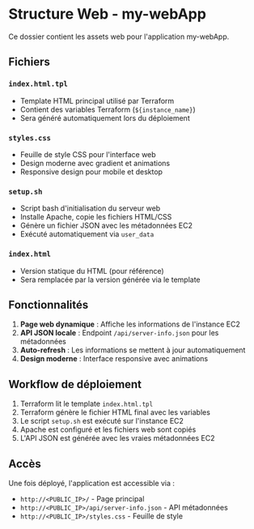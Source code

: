 # Structure Web - my-webApp

Ce dossier contient les assets web pour l'application my-webApp.

## Fichiers

### `index.html.tpl`
- Template HTML principal utilisé par Terraform
- Contient des variables Terraform (`${instance_name}`)
- Sera généré automatiquement lors du déploiement

### `styles.css`
- Feuille de style CSS pour l'interface web
- Design moderne avec gradient et animations
- Responsive design pour mobile et desktop

### `setup.sh`
- Script bash d'initialisation du serveur web
- Installe Apache, copie les fichiers HTML/CSS
- Génère un fichier JSON avec les métadonnées EC2
- Exécuté automatiquement via `user_data`

### `index.html`
- Version statique du HTML (pour référence)
- Sera remplacée par la version générée via le template

## Fonctionnalités

1. **Page web dynamique** : Affiche les informations de l'instance EC2
2. **API JSON locale** : Endpoint `/api/server-info.json` pour les métadonnées
3. **Auto-refresh** : Les informations se mettent à jour automatiquement
4. **Design moderne** : Interface responsive avec animations

## Workflow de déploiement

1. Terraform lit le template `index.html.tpl`
2. Terraform génère le fichier HTML final avec les variables
3. Le script `setup.sh` est exécuté sur l'instance EC2
4. Apache est configuré et les fichiers web sont copiés
5. L'API JSON est générée avec les vraies métadonnées EC2

## Accès

Une fois déployé, l'application est accessible via :
- `http://<PUBLIC_IP>/` - Page principal
- `http://<PUBLIC_IP>/api/server-info.json` - API métadonnées
- `http://<PUBLIC_IP>/styles.css` - Feuille de style
